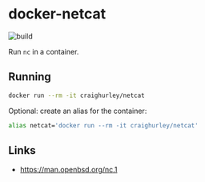 # docker-netcat

![build](https://github.com/craighurley/docker-netcat/workflows/build/badge.svg)

Run `nc` in a container.

## Running

```sh
docker run --rm -it craighurley/netcat
```

Optional: create an alias for the container:

```sh
alias netcat='docker run --rm -it craighurley/netcat'
```

## Links

-  <https://man.openbsd.org/nc.1>
